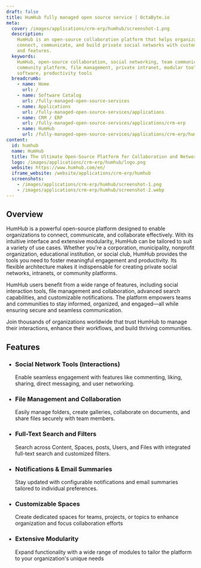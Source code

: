 ```yaml
---
draft: false
title: HumHub fully managed open source service | OctaByte.io
meta:
  cover: /images/applications/crm-erp/humhub/screenshot-1.png
  description:
    HumHub is an open-source collaboration platform that helps organizations
    connect, communicate, and build private social networks with customizable tools
    and features.
  keywords:
    HumHub, open-source collaboration, social networking, team communication,
    community platform, file management, private intranet, modular tools, organizational
    software, productivity tools
  breadcrumb:
    - name: Home
      url: /
    - name: Software Catalog
      url: /fully-managed-open-source-services
    - name: Applications
      url: /fully-managed-open-source-services/applications
    - name: CRM / ERP
      url: /fully-managed-open-source-services/applications/crm-erp
    - name: HumHub
      url: /fully-managed-open-source-services/applications/crm-erp/humhub
content:
  id: humhub
  name: HumHub
  title: The Ultimate Open-Source Platform for Collaboration and Networking
  logo: /images/applications/crm-erp/humhub/logo.png
  website: https://www.humhub.com/en/
  iframe_website: /website/applications/crm-erp/humhub
  screenshots:
    - /images/applications/crm-erp/humhub/screenshot-1.png
    - /images/applications/crm-erp/humhub/screenshot-2.webp
---
```


## Overview

HumHub is a powerful open-source platform designed to enable organizations to connect, communicate, and collaborate effectively. With its intuitive interface and extensive modularity, HumHub can be tailored to suit a variety of use cases. Whether you're a corporation, municipality, nonprofit organization, educational institution, or social club, HumHub provides the tools you need to foster meaningful engagement and productivity. Its flexible architecture makes it indispensable for creating private social networks, intranets, or community platforms.

HumHub users benefit from a wide range of features, including social interaction tools, file management and collaboration, advanced search capabilities, and customizable notifications. The platform empowers teams and communities to stay informed, organized, and engaged—all while ensuring secure and seamless communication.

Join thousands of organizations worldwide that trust HumHub to manage their interactions, enhance their workflows, and build thriving communities.

## Features

- ### Social Network Tools (Interactions)

  Enable seamless engagement with features like commenting, liking, sharing, direct messaging, and user networking.

- ### File Management and Collaboration

  Easily manage folders, create galleries, collaborate on documents, and share files securely with team members.

- ### Full-Text Search and Filters

  Search across Content, Spaces, posts, Users, and Files with integrated full-text search and customized filters.

- ### Notifications & Email Summaries

  Stay updated with configurable notifications and email summaries tailored to individual preferences.

- ### Customizable Spaces

  Create dedicated spaces for teams, projects, or topics to enhance organization and focus collaboration efforts

- ### Extensive Modularity

  Expand functionality with a wide range of modules to tailor the platform to your organization's unique needs
